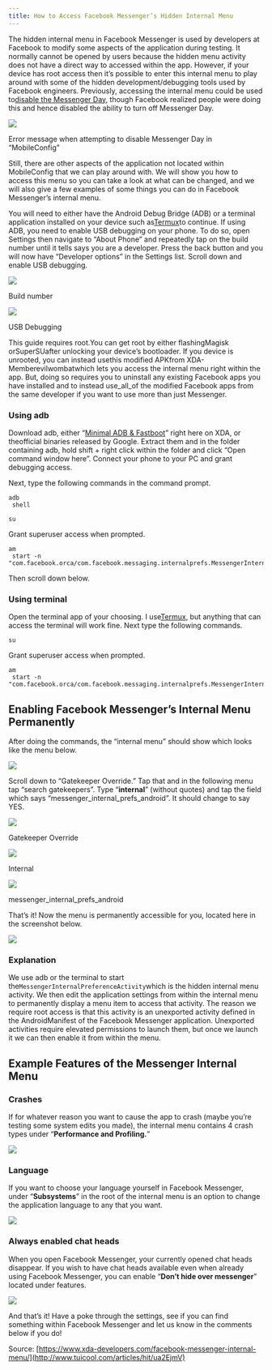 ```yaml
---
title: How to Access Facebook Messenger’s Hidden Internal Menu
---
```


The hidden internal menu in Facebook Messenger is used by developers at Facebook to modify some aspects of the application during testing. It normally cannot be opened by users because the hidden menu activity does not have a direct way to accessed within the app. However, if your device has root access then it’s possible to enter this internal menu to play around with some of the hidden development/debugging tools used by Facebook engineers. Previously, accessing the internal menu could be used to[disable the Messenger Day](https://www.xda-developers.com/disable-facebook-messenger-day-android/), though Facebook realized people were doing this and hence disabled the ability to turn off Messenger Day.

![](http://img0.tuicool.com/Vju6rmZ.png!web)

Error message when attempting to disable Messenger Day in “MobileConfig”

Still, there are other aspects of the application not located within MobileConfig that we can play around with. We will show you how to access this menu so you can take a look at what can be changed, and we will also give a few examples of some things you can do in Facebook Messenger’s internal menu.

You will need to either have the Android Debug Bridge \(ADB\) or a terminal application installed on your device such as[Termux](https://play.google.com/store/apps/details?id=com.termux&hl=en)to continue. If using ADB, you need to enable USB debugging on your phone. To do so, open Settings then navigate to “About Phone” and repeatedly tap on the build number until it tells says you are a developer. Press the back button and you will now have “Developer options” in the Settings list. Scroll down and enable USB debugging.

![](http://img2.tuicool.com/i63uMvj.png!web)

Build number

![](http://img1.tuicool.com/ZjEBZvu.png!web)

USB Debugging

This guide requires root.You can get root by either flashingMagisk orSuperSUafter unlocking your device’s bootloader. If you device is unrooted, you can instead usethis modified APKfrom XDA-Memberevilwombatwhich lets you access the internal menu right within the app. But, doing so requires you to uninstall any existing Facebook apps you have installed and to instead use_all_of the modified Facebook apps from the same developer if you want to use more than just Messenger.

### Using adb

Download adb, either “[Minimal ADB & Fastboot](https://forum.xda-developers.com/showthread.php?t=2317790)” right here on XDA, or theofficial binaries released by Google. Extract them and in the folder containing adb, hold shift + right click within the folder and click “Open command window here”. Connect your phone to your PC and grant debugging access.

Next, type the following commands in the command prompt.

```
adb
 shell
```

```
su
```

Grant superuser access when prompted.

```
am
 start -n 
"com.facebook.orca/com.facebook.messaging.internalprefs.MessengerInternalPreferenceActivity"
```

Then scroll down below.

### Using terminal

Open the terminal app of your choosing. I use[Termux](https://play.google.com/store/apps/details?id=com.termux&hl=en), but anything that can access the terminal will work fine. Next type the following commands.

```
su
```

Grant superuser access when prompted.

```
am
 start -n 
"com.facebook.orca/com.facebook.messaging.internalprefs.MessengerInternalPreferenceActivity"
```

## Enabling Facebook Messenger’s Internal Menu Permanently

After doing the commands, the “internal menu” should show which looks like the menu below.

![](http://img0.tuicool.com/IBnIjyN.png!web)

Scroll down to “Gatekeeper Override.” Tap that and in the following menu tap “search gatekeepers”. Type “**internal**” \(without quotes\) and tap the field which says “messenger\_internal\_prefs\_android”. It should change to say YES.

![](http://img2.tuicool.com/AVbq6fr.png!web)

Gatekeeper Override

![](http://img1.tuicool.com/73YFzu.png!web)

Internal

![](http://img0.tuicool.com/QjIrIfF.png!web)

messenger\_internal\_prefs\_android

That’s it! Now the menu is permanently accessible for you, located here in the screenshot below.

![](http://img0.tuicool.com/bYFnYzq.png!web)

### Explanation

We use adb or the terminal to start the`MessengerInternalPreferenceActivity`which is the hidden internal menu activity. We then edit the application settings from within the internal menu to permanently display a menu item to access that activity. The reason we require root access is that this activity is an unexported activity defined in the AndroidManifest of the Facebook Messenger application. Unexported activities require elevated permissions to launch them, but once we launch it we can then enable it from within the menu.

## Example Features of the Messenger Internal Menu

### Crashes

If for whatever reason you want to cause the app to crash \(maybe you’re testing some system edits you made\), the internal menu contains 4 crash types under “**Performance and Profiling.**”

![](http://img2.tuicool.com/mimyEje.png!web)

### Language

If you want to choose your language yourself in Facebook Messenger, under “**Subsystems**” in the root of the internal menu is an option to change the application language to any that you want.

![](http://img0.tuicool.com/fqIveev.png!web)

### Always enabled chat heads

When you open Facebook Messenger, your currently opened chat heads disappear. If you wish to have chat heads available even when already using Facebook Messenger, you can enable “**Don’t hide over messenger**” located under features.

![](http://img0.tuicool.com/yIzuInI.png!web)

And that’s it! Have a poke through the settings, see if you can find something within Facebook Messenger and let us know in the comments below if you do!



Source: [https://www.xda-developers.com/facebook-messenger-internal-menu/](http://www.tuicool.com/articles/hit/ua2EjmV)

